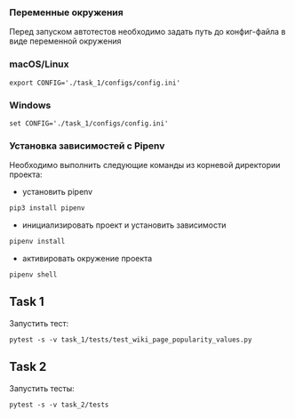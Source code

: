 ### Переменные окружения
Перед запуском автотестов необходимо задать путь до конфиг-файла в виде переменной окружения
### macOS/Linux
```
export CONFIG='./task_1/configs/config.ini'
```
### Windows
```
set CONFIG='./task_1/configs/config.ini'
```

### Установка зависимостей с Pipenv
Необходимо выполнить следующие команды из корневой директории проекта:

* установить pipenv
```bash
pip3 install pipenv
```
* инициализировать проект и установить зависимости
```bash
pipenv install
```
* активировать окружение проекта
```
pipenv shell
```
## Task 1
Запустить тест:
```
pytest -s -v task_1/tests/test_wiki_page_popularity_values.py
```

## Task 2
Запустить тесты:
```
pytest -s -v task_2/tests
```
